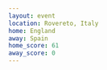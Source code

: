 ```yaml
---
layout: event
location: Rovereto, Italy
home: England
away: Spain
home_score: 61
away_score: 0
---
```


